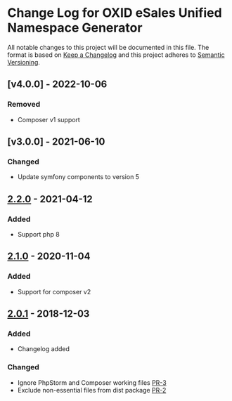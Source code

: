 # Change Log for OXID eSales Unified Namespace Generator

All notable changes to this project will be documented in this file.
The format is based on [Keep a Changelog](http://keepachangelog.com/)
and this project adheres to [Semantic Versioning](http://semver.org/).

## [v4.0.0] - 2022-10-06

### Removed
- Composer v1 support

## [v3.0.0] - 2021-06-10

### Changed

- Update symfony components to version 5

## [2.2.0] - 2021-04-12

### Added
- Support php 8

## [2.1.0] - 2020-11-04

### Added
- Support for composer v2

## [2.0.1] - 2018-12-03

### Added

- Changelog added

### Changed

- Ignore PhpStorm and Composer working files [PR-3](https://github.com/OXID-eSales/oxideshop-unified-namespace-generator/pull/3)
- Exclude non-essential files from dist package [PR-2](https://github.com/OXID-eSales/oxideshop-unified-namespace-generator/pull/2)

[3.0.0]: https://github.com/OXID-eSales/oxideshop-unified-namespace-generator/compare/v2.2.0...v3.0.0
[2.2.0]: https://github.com/OXID-eSales/oxideshop-unified-namespace-generator/compare/v2.1.0...v2.2.0
[2.1.0]: https://github.com/OXID-eSales/oxideshop-unified-namespace-generator/compare/v2.0.1...v2.1.0
[2.0.1]: https://github.com/OXID-eSales/oxideshop-unified-namespace-generator/compare/v2.0.0...v2.0.1
